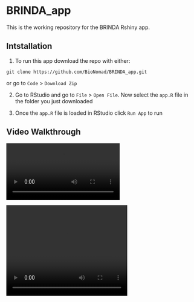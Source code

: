 # BRINDA_app

This is the working repository for the BRINDA Rshiny app.

## Intstallation

1. To run this app download the repo with either:

```
git clone https://github.com/BioNomad/BRINDA_app.git
```

or go to `Code` > `Download Zip`

2. Go to RStudio and go to `File` > `Open File`. Now select the `app.R` file in the folder you just downloaded

3. Once the `app.R` file is loaded in RStudio click `Run App` to run

## Video Walkthrough

![](data/video.mp4)

<video width="320" height="240" controls>
  <source src="data/video.mp4" type="video/mp4">
</video>
